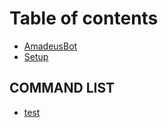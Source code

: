 # Table of contents

* [AmadeusBot](README.md)
* [Setup](setup.md)

## COMMAND LIST

* [test](command-list/test.md)

